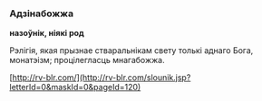 ### Адзінабожжа
**назоўнік, ніякі род**

Рэлігія, якая прызнае стваральнікам свету толькі аднаго Бога, монатэізм; процілегласць мнагабожжа.

<a rel="author">[http://rv-blr.com/](http://rv-blr.com/slounik.jsp?letterId=0&maskId=0&pageId=120)</a>

